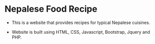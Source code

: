 # Nepalese Food Recipe

* This is a website that provides recipes for typical Nepalese cuisines.

* Website is built using HTML, CSS, Javascript, Bootstrap, Jquery and PHP. 
